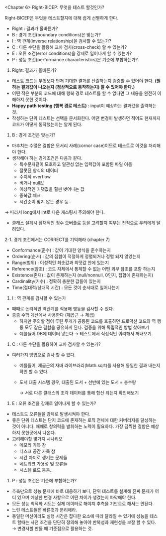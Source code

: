 <Chapter 6> Right-BICEP: 무엇을 테스트 할것인가?

Right-BICEP은 무엇을 테스트할지에 대해 쉽게 선별하게 한다.

- Right : 결과가 올바른가?
- B : 경계 조건(boundary conditions)은 맞는가?
- I : 역 관계(inverse relationship)을 검사할 수 있는가?
- C : 다른 수단을 활용해 교차 검사(cross-check) 할 수 있는가?
- E : 오류 조건(error conditions)을 강제로 일어나게 할 수 있는가?
- P : 성능 조건(performance characteristics)은 기준에 부합하는가?

1. Right: 결과가 올바른가?
- 테스트 코드는 무엇보다 먼저 기대한 결과를 산출하는지 검증할 수 있어야 한다.
  **(원하는 결과값이 나오는지 (정상적으로 동작하는지) 알 수 있어야 한다.)**
- 어떤 작은 부분의 코드에 대해 행복 경로 테스트를 할 수 없다면 그 내용을 완전히 이해하지 못한 것이다.
- **Happy path testing (행복 경로 테스트)** : input이 예상하는 결과값을 출력하는 것.
- 작성하는 단위 테스트는 선택을 문서화한다. 어떤 변경이 발생하면 적어도 현재까지 코드가 어떻게 동작했는지는 알게 된다.

1. B : 경계 조건은 맞는가?
- 마추치는 수많은 결함은 모서리 사례(cornor case)이므로 테스트로 이것을 처리해야 한다.
- 생각해야 하는 경계조건은 다음과 같다.
    - 특수문자같이 모호하고 일관성 없는 입력값이 포함된 파일 이름
    - 잘못된 양식의 데이터
    - 수치적 overflow
    - 비거나 null값
    - 이상적인 기댓값을 훨씬 벗어나는 값
    - 중복값 체크
    - 시간순이 맞지 않는 경우 등..

→ 따라서 long에서 int로 다운 캐스팅시 주의해야 한다.

- 클래스 설계시 잠재적인 정수 오버플로 등을 고려할지 여부는 전적으로 우리에게 달려있다.

2-1. 경계 조건에서는 CORRECT를 기억해라 (chapter 7)

- Conformance(준수) : 값이 기대한 양식을 준수하는지
- Ordering(순서) : 값의 집합이 적절하게 정렬되거나 정렬 되지 않았는지
- Range(범위) : 이성적인 최솟값과 최댓값 안에 있는지
- Reference(참조) : 코드 자체에서 통제할 수 없는 어떤 외부 참조를 포함 하는지
- Existence(존재) : 값이 존재하는지 (null/nonnull, 0인지, 집합에 존재하는지)
- Cardinality(기수) : 정확히 충분한 값들이 있는지
- Time(절대적/상대적 시간) : 모든 것이 순서대로 일어나는지

1. I : 역 관계를 검사할 수 있는가
- 때때로 논리적인 역관계를 적용해 행동을 검사할 수 있다.
- 종종 수학 계산에서 사용한다 (제곱근 → 제곱)
    - 하지만 주의할 점이 루틴 두개가 공통된 코드를 호출하면 프로덕션 코드와 역 행동 모두 같은 결함을 공유하게 된다. 검증을 위해 독립적인 방법 찾아보기
    - 예를들어 DB에 데이터 넣는다 → 테스트에서 직접적인 쿼리해서 꺼내보기.

1. C : 다른 수단을 활용하여 교차 검사할 수 있는가?
- 여러가지 방법으로 검사 할 수 있다.
    - 예를들어, 제곱근의 자바 라이브러리(Math.sqrt)를 사용해 동일한 결과 내는지 확인 할 수 있다.
    - 도서 대출 시스템 경우, 대출된 도서 + 선반에 있는 도서 = 총수량

      → 서로 다른 클래스의 조각 데이터를 통해 합산 되는지 확인해보기

1. E : 오류 조건을 강제로 일어나게 할 수 있는가?
- 테스트도 오류들을 강제로 발생시켜야 한다.
- 좋은 단위 테스트는 단지 코드에 존재하는 로직 전체에 대한 커버리지를 달성하는 것이 아니다. 때때로 창의력을 발휘하는 노력이 필요하다. 가장 끔찍한 결함은 예상하지 못한곳에서 나온다.
- 고려해야할 몇가지 시나리오
    - 메모리 가득 참
    - 디스크 공간 가득 참
    - 시간 차이로 생기는 문제들
    - 네트워크 가용성 및 오류들
    - 시스템 로드 등등..

1. P : 성능 조건은 기준에 부합하는가?
- 추측만으로 성능 문제에 바로 대응하기 보다, 단위 테스트를 설계해 진짜 문제가 어디 있으며 예상한 변경 사항으로 어떤 차이가 생겼는지 파악해야 한다.
- 모든 성능 최적화 시도는 실제 데이터로 해야지 추측을 기반으로 해서는 안된다.
- 느린 테스트들은 빠른것과 분리해라.
- 동일한 머신이라도 실행 시간은 잡다한 요소에 따라 달라질 수 있기에 성능을 테스트 할때는 사전 조건을 단단히 정의해 놓아야 반복성과 재현성을 보잘 할 수 있다.
  → 변경사할 만들 때 기준점으로 활용하는 것.